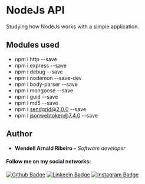 # NodeJs API

Studying how NodeJs works with a simple application.

## Modules used

* npm i http --save
* npm i express --save
* npm i debug --save
* npm i nodemon --save-dev
* npm i body-parser --save
* npm i mongoose --save
* npm i guid --save
* npm i md5 --save
* npm i sendgrid@2.0.0 --save
* npm i jsonwebtoken@7.4.0 --save

## Author

* **Wendell Arnald Ribeiro** - *Software developer*

#### Follow me on my social networks:

[![Github Badge](https://img.shields.io/badge/-Github-000?style=for-the-badge&logo=Github&logoColor=white&link=https://github.com/wendellarnald)](https://github.com/wendellarnald)
[![Linkedin Badge](https://img.shields.io/badge/-LinkedIn-blue?style=for-the-badge&logo=Linkedin&logoColor=white&link=https://www.linkedin.com/in/wendell-arnald-ribeiro/)](https://www.linkedin.com/in/wendell-arnald-ribeiro/)
[![Instagram Badge](https://img.shields.io/badge/-Instagram-C13584?style=for-the-badge&logo=instagram&logoColor=white&link=https://www.instagram.com/wendellarnald_/)](https://www.instagram.com/wendellarnald_/)
